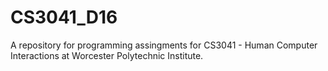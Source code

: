 # CS3041_D16
A repository for programming assingments for CS3041 - Human Computer Interactions at Worcester Polytechnic Institute.
